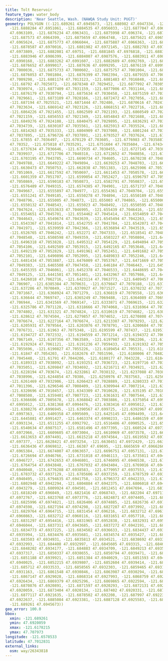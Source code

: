 ```yaml
---
title: Tolt Reservoir
feature_type: water_body
description: 'Near Seattle, Wash. (NAWQA Study Unit: PUGT)'
geometry: POLYGON ((-121.689261 47.6945673, -121.688982 47.6947334, -121.6889274 47.6948576,
  -121.6888284 47.6951061, -121.6884535 47.6956033, -121.6877047 47.6962675, -121.6876554
  47.6963109, -121.6876234 47.6963431, -121.6875998 47.696374, -121.6875835 47.6964058,
  -121.687573 47.6964399, -121.6875659 47.6964748, -121.6875621 47.6965193, -121.6875659
  47.6965624, -121.6875773 47.6966044, -121.6875887 47.6966363, -121.6877211 47.6968437,
  -121.6878587 47.6970016, -121.6881982 47.6972145, -121.6882783 47.6972905, -121.6882847
  47.6973809, -121.6882081 47.69751, -121.6881845 47.6976818, -121.6883638 47.698448,
  -121.6883946 47.6986399, -121.6884007 47.6987576, -121.6883911 47.6988962, -121.688372
  47.6990168, -121.6883262 47.6991607, -121.6882689 47.6992769, -121.6881682 47.699418,
  -121.6876652 47.6999017, -121.687636 47.6999295, -121.6876119 47.6999605, -121.6875889
  47.7000036, -121.6875733 47.7000602, -121.6875757 47.7001004, -121.6875905 47.7001464,
  -121.6876053 47.7001804, -121.6876399 47.7002394, -121.6879155 47.7005347, -121.6880522
  47.7009298, -121.6881174 47.7013123, -121.6881483 47.7016848, -121.6881134 47.7021594,
  -121.68792 47.7025072, -121.6878348 47.7029452, -121.6877992 47.7030573, -121.6877716
  47.7030974, -121.6877409 47.7031159, -121.6877006 47.7031144, -121.6876629 47.7031013,
  -121.6876179 47.7030794, -121.6875634 47.7030458, -121.6875159 47.703008, -121.6874712
  47.7029661, -121.6873189 47.7028166, -121.6872472 47.7027056, -121.6872232 47.7026202,
  -121.687194 47.7025521, -121.6871444 47.702486, -121.6870616 47.7024108, -121.687001
  47.7023634, -121.6869142 47.7023126, -121.6868151 47.7022716, -121.6867142 47.7022378,
  -121.6864226 47.7021455, -121.6862509 47.7021193, -121.6860549 47.7021143, -121.6858553
  47.7021159, -121.6856553 47.7021349, -121.6854843 47.7021688, -121.6852939 47.7022489,
  -121.6849276 47.7024108, -121.6840475 47.7029895, -121.6836291 47.7033358, -121.6833555
  47.7034739, -121.6830107 47.7035561, -121.6825913 47.7035524, -121.6820981 47.7035074,
  -121.6814263 47.7035333, -121.6804909 47.7037008, -121.6801244 47.7037682, -121.6799004
  47.7037895, -121.6796726 47.7037891, -121.6793527 47.7037624, -121.6789717 47.7037008,
  -121.67855 47.7036497, -121.678129 47.703605, -121.6776983 47.7035887, -121.6763193
  47.70352, -121.675818 47.7035291, -121.6751604 47.7035604, -121.6743468 47.7035974,
  -121.6737634 47.7036646, -121.672935 47.7038455, -121.6727145 47.7038937, -121.672211
  47.7039937, -121.6717706 47.7040318, -121.6712652 47.7040856, -121.6708457 47.7041951,
  -121.6703195 47.7043785, -121.6690734 47.704605, -121.6670238 47.7048221, -121.6654926
  47.7049788, -121.6649222 47.7049894, -121.6639253 47.7048703, -121.6634656 47.7049304,
  -121.6630473 47.7050753, -121.662838 47.7051383, -121.6625906 47.7051663, -121.6621568
  47.7051069, -121.6617592 47.7050697, -121.6611453 47.7050578, -121.6603376 47.7050571,
  -121.6601359 47.7051707, -121.6599054 47.7052427, -121.6596797 47.7051754, -121.6594311
  47.7050869, -121.6590183 47.7050873, -121.6582791 47.7050837, -121.6579577 47.7050458,
  -121.6576489 47.7049315, -121.6574385 47.704901, -121.6571737 47.7048944, -121.6560283
  47.7049667, -121.6555897 47.704977, -121.6554361 47.7049704, -121.6552867 47.7049576,
  -121.6551241 47.7049185, -121.6550278 47.704894, -121.6550189 47.7048849, -121.6550102
  47.7048796, -121.655005 47.704873, -121.655003 47.704865, -121.6550066 47.7048588,
  -121.6550132 47.7048543, -121.655023 47.7048492, -121.6550595 47.704833, -121.655249
  47.7047624, -121.6553633 47.7046995, -121.655439 47.7046416, -121.6554602 47.7046086,
  -121.6554651 47.7045701, -121.6554462 47.7045414, -121.6554059 47.7045137, -121.6552926
  47.7044643, -121.6549674 47.7043639, -121.6545494 47.7042263, -121.6544106 47.7041924,
  -121.6543367 47.7041814, -121.6542755 47.7041784, -121.6542071 47.7041821, -121.6541369
  47.7041971, -121.6539959 47.7042366, -121.6536894 47.7043519, -121.6533503 47.7044475,
  -121.6526765 47.7046242, -121.652271 47.7047333, -121.6518541 47.7048005, -121.6514469
  47.7048548, -121.6508598 47.7049359, -121.6503227 47.7050804, -121.6499157 47.7052561,
  -121.6496318 47.7053828, -121.6495312 47.7054129, -121.6494094 47.7054249, -121.649313
  47.7054106, -121.6492589 47.7053915, -121.6492165 47.7053646, -121.6492109 47.7053312,
  -121.6492139 47.7052829, -121.6491961 47.7052451, -121.6491682 47.7052199, -121.6491338
  47.7052101, -121.6490896 47.7052095, -121.6489833 47.7052246, -121.6486016 47.7053284,
  -121.6481434 47.7053887, -121.6476009 47.7053767, -121.6471669 47.7051837, -121.6468908
  47.7049383, -121.6465508 47.7047458, -121.646184 47.7046443, -121.6458286 47.704605,
  -121.6455355 47.7046061, -121.6452378 47.7046533, -121.6448695 47.7047487, -121.6444863
  47.7049125, -121.6441501 47.7051401, -121.6432967 47.7057986, -121.6428961 47.7061182,
  -121.6426018 47.7062716, -121.6423114 47.7063773, -121.6409457 47.706739, -121.6399852
  47.706907, -121.6385384 47.7070631, -121.6379847 47.7070188, -121.6376449 47.70703,
  -121.637286 47.7070849, -121.6370927 47.7071527, -121.6370232 47.7071697, -121.6369544
  47.7071667, -121.6368924 47.7071279, -121.636819 47.7070558, -121.6367381 47.707007,
  -121.636644 47.7069747, -121.6365249 47.7069488, -121.6364089 47.7069398, -121.6351225
  47.706944, -121.6341569 47.7069147, -121.6333871 47.7069615, -121.6329826 47.7070111,
  -121.6325786 47.7071128, -121.6318666 47.7074068, -121.6316964 47.707454, -121.6315176
  47.7074802, -121.631321 47.7074824, -121.6310619 47.7074682, -121.6305651 47.7074021,
  -121.628612 47.7074504, -121.6279857 47.7074652, -121.6270808 47.7074865, -121.6251759
  47.7076674, -121.6227164 47.7076674, -121.6213387 47.7079293, -121.6209858 47.707973,
  -121.6205931 47.7079564, -121.6203076 47.7078791, -121.6200684 47.70779, -121.6198364
  47.7076731, -121.61963 47.7075348, -121.6195599 47.707437, -121.6195101 47.7073368,
  -121.6194727 47.7072332, -121.6194559 47.7071214, -121.6194372 47.7069218, -121.6194612
  47.7067149, -121.6197356 47.7063589, -121.6197987 47.7062206, -121.619633 47.7061625,
  -121.6192924 47.7061121, -121.6191236 47.7059433, -121.6191932 47.7057298, -121.6191959
  47.7055696, -121.6190827 47.7055226, -121.6189454 47.705531, -121.6186541 47.7055206,
  -121.61847 47.7054203, -121.6182676 47.7051596, -121.6180006 47.7048262, -121.6178215
  47.7045448, -121.61791 47.7044206, -121.6180177 47.7043228, -121.6184345 47.7040739,
  -121.6189313 47.7038092, -121.6193251 47.7036723, -121.6197716 47.703588, -121.6203455
  47.7035051, -121.6209847 47.7034692, -121.6216711 47.7034921, -121.6222508 47.7035705,
  -121.6228194 47.703674, -121.6232861 47.7038132, -121.6237088 47.7038969, -121.6240499
  47.7038996, -121.6244854 47.70386, -121.6250976 47.7037563, -121.625661 47.7035801,
  -121.6261469 47.7032906, -121.6266423 47.7028889, -121.6280333 47.7019758, -121.6289122
  47.7011396, -121.6296546 47.7008409, -121.6309944 47.7007214, -121.6313698 47.7008665,
  -121.6320696 47.7010457, -121.6343309 47.7010628, -121.635195 47.7010135, -121.6356536
  47.7008508, -121.6359401 47.7007723, -121.6361631 47.7007544, -121.6364342 47.7006918,
  -121.6366606 47.7005678, -121.6368842 47.7003886, -121.6375054 47.699851, -121.6379491
  47.6995012, -121.6381368 47.6994476, -121.6383416 47.6995012, -121.6386542 47.6996443,
  -121.6388276 47.6996945, -121.6390567 47.699725, -121.6392967 47.6997511, -121.6395654
  47.6997363, -121.6409358 47.6995609, -121.6425145 47.6994499, -121.6436494 47.6991769,
  -121.6445881 47.6991427, -121.6463374 47.6990233, -121.6486159 47.6993305, -121.6503055
  47.6993134, -121.6511255 47.6992792, -121.6516486 47.6990525, -121.6524681 47.698852,
  -121.6540634 47.6987517, -121.6581496 47.6977395, -121.660524 47.6973187, -121.6607308
  47.6972966, -121.6609605 47.6973004, -121.6610969 47.6973578, -121.6612482 47.697426,
  -121.6613653 47.6974491, -121.6615218 47.6974564, -121.6619592 47.6974213, -121.662537
  47.697377, -121.6628421 47.6973254, -121.6630451 47.6972429, -121.6634083 47.6970662,
  -121.6636436 47.6969812, -121.66387 47.69695, -121.6665659 47.6966266, -121.6670072
  47.6965384, -121.6674007 47.6963657, -121.6696751 47.6957131, -121.6716233 47.6950125,
  -121.6726694 47.6946766, -121.6731018 47.6946113, -121.6735811 47.6946094, -121.6739682
  47.6946727, -121.6742653 47.6946801, -121.6746095 47.6946538, -121.6756157 47.6944943,
  -121.6764754 47.6943848, -121.6767032 47.6943404, -121.6769016 47.6942582, -121.6773047
  47.6940048, -121.6776288 47.6938583, -121.6779957 47.6937553, -121.678202 47.6937192,
  -121.6783732 47.6937129, -121.6785606 47.6937259, -121.6787539 47.6937649, -121.6792564
  47.6940495, -121.6794635 47.6941758, -121.6796372 47.6942233, -121.6798765 47.6942479,
  -121.6802948 47.6942294, -121.6804884 47.6942375, -121.6806018 47.6942665, -121.6807451
  47.6943279, -121.6809924 47.694501, -121.6812451 47.6947694, -121.6814006 47.6950605,
  -121.6818249 47.696049, -121.6821416 47.6968743, -121.682204 47.6971126, -121.6822804
  47.6972767, -121.6823768 47.6973776, -121.6824871 47.6974405, -121.6825609 47.69747,
  -121.6825996 47.6974821, -121.6826406 47.6974885, -121.6826736 47.6974791, -121.6827007
  47.6974598, -121.6827194 47.6974298, -121.6827287 47.6973992, -121.6827641 47.6972617,
  -121.6829764 47.6964715, -121.6831454 47.696216, -121.6832712 47.6961492, -121.6832948
  47.6960863, -121.6832712 47.6960116, -121.6831651 47.6957718, -121.6831274 47.6956032,
  -121.6831297 47.6954416, -121.6831965 47.6952838, -121.6832931 47.6951053, -121.6835699
  47.6946044, -121.6837311 47.6943685, -121.6837272 47.6942191, -121.6836368 47.6940186,
  -121.6834773 47.6937225, -121.6834502 47.6936633, -121.6834437 47.6936307, -121.683444
  47.6935994, -121.6834476 47.6935681, -121.6834574 47.6935427, -121.6834775 47.6935159,
  -121.683503 47.6934931, -121.6835813 47.6934521, -121.6838692 47.693361, -121.6841321
  47.6932993, -121.684408 47.6932997, -121.6845605 47.693315, -121.6846931 47.6933484,
  -121.6848202 47.6934177, -121.684883 47.6934709, -121.6849213 47.6935486, -121.6849733
  47.6937317, -121.6850337 47.6938655, -121.6850794 47.6939471, -121.6851029 47.6939776,
  -121.6851188 47.6939921, -121.6851384 47.6940029, -121.6851593 47.6940054, -121.6851796
  47.6940025, -121.6852215 47.6939807, -121.6852604 47.6939414, -121.6853428 47.69383,
  -121.685712 47.6933533, -121.6858565 47.6932303, -121.6859465 47.6931696, -121.686045
  47.6931163, -121.6861548 47.6930846, -121.6863987 47.6930294, -121.6865542 47.692981,
  -121.6867147 47.6929028, -121.6868314 47.6927993, -121.6868759 47.6927322, -121.6869094
  47.6926434, -121.6869379 47.6925296, -121.6869865 47.6922594, -121.6870291 47.6921655,
  -121.6870876 47.6920891, -121.6871597 47.6920293, -121.6872131 47.6920121, -121.6872745
  47.6920059, -121.6873404 47.6920134, -121.687402 47.6920331, -121.687582 47.6921144,
  -121.6877117 47.6921635, -121.6878502 47.692208, -121.687997 47.6922369, -121.6882739
  47.6922637, -121.6885084 47.6923381, -121.6887128 47.6925583, -121.6889581 47.6930976,
  -121.689261 47.6945673))
geo_error: 100.0
bbox:
  xmin: -121.689261
  ymin: 47.6920059
  xmax: -121.6178215
  ymax: 47.707973
longitude: -121.6578533
latitude: 47.7012831
external_links:
  osm: way/26343818
---
```

